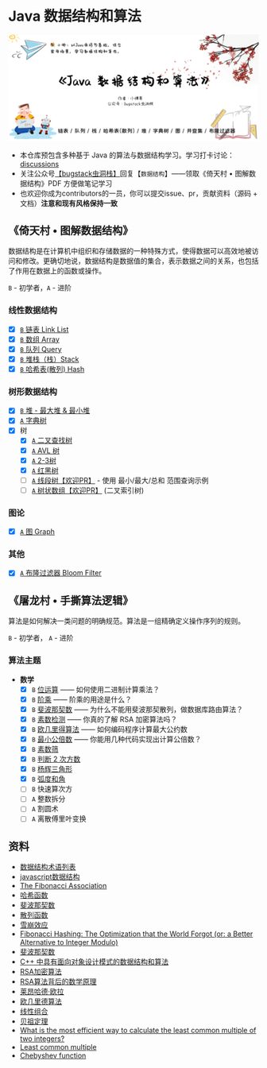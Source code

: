 # Java 数据结构和算法

![](/docs/images/background.png?raw=true)

- 本仓库预包含多种基于 Java 的算法与数据结构学习。学习打卡讨论：[discussions](https://github.com/fuzhengwei/java-algorithms/discussions)
- 关注公众号[【bugstack虫洞栈】](https://mp.weixin.qq.com/s/6ro45s4UWar7yt2gXQb5iw)回复【`数据结构`】——领取《倚天村 • 图解数据结构》PDF 方便做笔记学习
- 也欢迎你成为contributors的一员，你可以提交issue、pr，贡献资料（源码 + 文档）**注意和现有风格保持一致**

## 《倚天村 • 图解数据结构》

数据结构是在计算机中组织和存储数据的一种特殊方式，使得数据可以高效地被访问和修改。更确切地说，数据结构是数据值的集合，表示数据之间的关系，也包括了作用在数据上的函数或操作。

`B` - 初学者，`A` - 进阶

### 线性数据结构

- [x] [`B` 链表 Link List](https://bugstack.cn/md/algorithm/data-structures/2022-07-22-linked-list.html)
- [x] [`B` 数组 Array](https://bugstack.cn/md/algorithm/data-structures/2022-07-30-array-list.html)
- [x] [`B` 队列 Query](https://bugstack.cn/md/algorithm/data-structures/2022-08-06-queue.html)
- [x] [`B` 堆栈（栈）Stack](https://bugstack.cn/md/algorithm/data-structures/2022-08-17-stack.html)
- [x] [`B` 哈希表(散列) Hash](https://bugstack.cn/md/algorithm/data-structures/2022-08-27-hash-table.html)

### 树形数据结构

- [x] [`B` 堆 - 最大堆 & 最小堆](https://bugstack.cn/md/algorithm/data-structures/2022-09-03-heap.html)
- [x] [`A` 字典树](https://bugstack.cn/md/algorithm/data-structures/2022-09-14-trie.html)
- [x] 树
  - [x] [`A` 二叉查找树](https://bugstack.cn/md/algorithm/data-structures/2022-09-18-tree.html)
  - [x] [`A` AVL 树](https://bugstack.cn/md/algorithm/data-structures/2022-09-26-tree-avl.html)
  - [x] [`A` 2-3树](https://bugstack.cn/md/algorithm/data-structures/2022-10-01-tree-2-3.html)
  - [x] [`A` 红黑树](https://bugstack.cn/md/algorithm/data-structures/2022-10-02-tree-red-black.html)
  - [ ] [`A` 线段树【欢迎PR】](https://github.com/fuzhengwei/java-algorithms/blob/main/data-structures/src/main/java/tree/SegmentTree.java) - 使用 最小/最大/总和 范围查询示例
  - [ ] [`A` 树状数组【欢迎PR】](https://github.com/fuzhengwei/java-algorithms/blob/main/data-structures/src/main/java/tree/FenwickTree.java) (二叉索引树)

### 图论

- [x] [`A` 图 Graph](https://bugstack.cn/md/algorithm/data-structures/2022-10-03-graph.html)

### 其他

- [x] [`A` 布隆过滤器 Bloom Filter](https://bugstack.cn/md/algorithm/data-structures/2022-10-05-bloom-filter.html)

## 《屠龙村 • 手撕算法逻辑》

算法是如何解决一类问题的明确规范。算法是一组精确定义操作序列的规则。


`B` - 初学者， `A` - 进阶

### 算法主题

- **数学**
  - [x] `B` [位运算](https://bugstack.cn/md/algorithm/logic/math/2022-10-30-bits.html) —— 如何使用二进制计算乘法？
  - [x] `B` [阶乘](https://bugstack.cn/md/algorithm/logic/math/2022-10-30-factorial.html) —— 阶乘的用途是什么？
  - [x] `B` [斐波那契数](https://bugstack.cn/md/algorithm/logic/math/2022-11-05-fibonacci.html) —— 为什么不能用斐波那契散列，做数据库路由算法？
  - [x] `B` [素数检测](https://bugstack.cn/md/algorithm/logic/math/2022-11-20-primality.html) —— 你真的了解 RSA 加密算法吗？
  - [x] `B` [欧几里得算法](https://bugstack.cn/md/algorithm/logic/math/2022-11-28-euclidean.html) —— 如何编码程序计算最大公约数
  - [x] `B` [最小公倍数](https://bugstack.cn/md/algorithm/logic/math/2022-12-04-least-common-multiple.html) —— 你能用几种代码实现出计算公倍数？
  - [x] `B` [素数筛](https://bugstack.cn/md/algorithm/logic/math/2022-12-11-sieve-of-eratosthenes.html)
  - [x] `B` [判断 2 次方数](https://bugstack.cn/md/algorithm/logic/math/2022-12-12-is-power-of-two.html)
  - [x] `B` [杨辉三角形](https://bugstack.cn/md/algorithm/logic/math/2022-12-18-pascal-triangle.html)
  - [x] `B` [弧度和角](https://bugstack.cn/md/algorithm/logic/math/2022-12-23-radian.html)
  - [ ] `B` 快速算次方
  - [ ] `A` 整数拆分
  - [ ] `A` 割圆术
  - [ ] `A` 离散傅里叶变换 

## 资料

- [数据结构术语列表](https://zh.wikipedia.org/wiki/%E6%95%B0%E6%8D%AE%E7%BB%93%E6%9E%84%E6%9C%AF%E8%AF%AD%E5%88%97%E8%A1%A8)
- [javascript数据结构](https://github.com/trekhleb/javascript-algorithms)
- [The Fibonacci Association](https://en.wikipedia.org/wiki/The_Fibonacci_Association)
- [哈希函数](https://en.wikipedia.org/wiki/Hash_function)
- [斐波那契数](https://en.wikipedia.org/wiki/Fibonacci_number#Mathematics)
- [散列函数](https://zh.wikipedia.org/wiki/%E6%95%A3%E5%88%97%E5%87%BD%E6%95%B8)
- [雪崩效应](https://en.wikipedia.org/wiki/Avalanche_effect)
- [Fibonacci Hashing: The Optimization that the World Forgot (or: a Better Alternative to Integer Modulo)](https://probablydance.com/2018/06/16/fibonacci-hashing-the-optimization-that-the-world-forgot-or-a-better-alternative-to-integer-modulo/)
- [斐波那契数](https://en.wikipedia.org/wiki/Fibonacci_number#Relation_to_the_golden_ratio)
- [C++ 中具有面向对象设计模式的数据结构和算法](https://book.huihoo.com/data-structures-and-algorithms-with-object-oriented-design-patterns-in-c++/html/page214.html)
- [RSA加密算法](https://zh.wikipedia.org/wiki/RSA%E5%8A%A0%E5%AF%86%E6%BC%94%E7%AE%97%E6%B3%95)
- [RSA算法背后的数学原理](https://luyuhuang.tech/2019/10/24/mathematics-principle-of-rsa-algorithm.html)
- [莱昂哈德·欧拉](https://en.wikipedia.org/wiki/Leonhard_Euler)
- [欧几里德算法](https://en.wikipedia.org/wiki/Euclidean_algorithm)
- [线性组合](https://en.wikipedia.org/wiki/Linear_combination)
- [贝祖定理](https://en.wikipedia.org/wiki/B%C3%A9zout%27s_identity)
- [What is the most efficient way to calculate the least common multiple of two integers?](https://stackoverflow.com/questions/3154454/what-is-the-most-efficient-way-to-calculate-the-least-common-multiple-of-two-int/3154503#3154503)
- [Least common multiple](https://en.wikipedia.org/wiki/Least_common_multiple)
- [Chebyshev function](https://en.wikipedia.org/wiki/Chebyshev_function)
